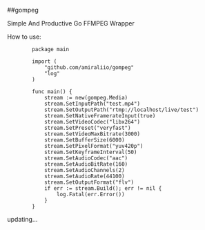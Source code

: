 ##gompeg

Simple And Productive Go FFMPEG Wrapper


How to use:
    
            package main
            
            import (
            	"github.com/amiraliio/gompeg"
            	"log"
            )
            
            func main() {
            	stream := new(gompeg.Media)
            	stream.SetInputPath("test.mp4")
            	stream.SetOutputPath("rtmp://localhost/live/test")
            	stream.SetNativeFramerateInput(true)
            	stream.SetVideoCodec("libx264")
            	stream.SetPreset("veryfast")
            	stream.SetVideoMaxBitrate(3000)
            	stream.SetBufferSize(6000)
            	stream.SetPixelFormat("yuv420p")
            	stream.SetKeyframeInterval(50)
            	stream.SetAudioCodec("aac")
            	stream.SetAudioBitRate(160)
            	stream.SetAudioChannels(2)
            	stream.SetAudioRate(44100)
            	stream.SetOutputFormat("flv")
            	if err := stream.Build(); err != nil {
            		log.Fatal(err.Error())
            	}
            }
            
            
 
  
updating...            
